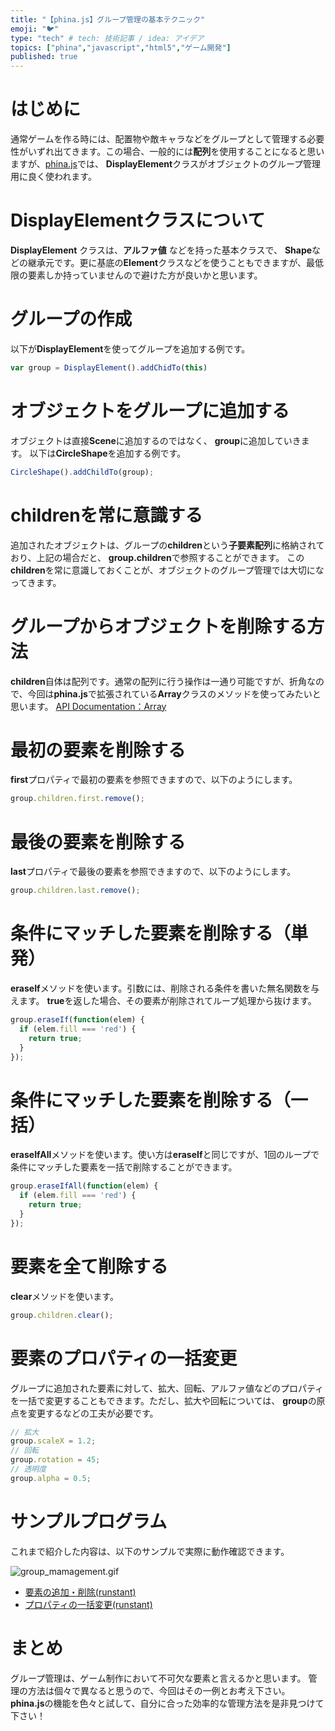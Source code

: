 ```yaml
---
title: "【phina.js】グループ管理の基本テクニック"
emoji: "🐦"
type: "tech" # tech: 技術記事 / idea: アイデア
topics: ["phina","javascript","html5","ゲーム開発"]
published: true
---
```


# はじめに
通常ゲームを作る時には、配置物や敵キャラなどをグループとして管理する必要性がいずれ出てきます。この場合、一般的には**配列**を使用することになると思いますが、[phina.js](http://phinajs.com/)では、 **DisplayElement**クラスがオブジェクトのグループ管理用に良く使われます。

# DisplayElementクラスについて
**DisplayElement** クラスは、**アルファ値** などを持った基本クラスで、 **Shape**などの継承元です。更に基底の**Element**クラスなどを使うこともできますが、最低限の要素しか持っていませんので避けた方が良いかと思います。

# グループの作成
以下が**DisplayElement**を使ってグループを追加する例です。

```js
var group = DisplayElement().addChidTo(this)
```

# オブジェクトをグループに追加する
オブジェクトは直接**Scene**に追加するのではなく、 **group**に追加していきます。
以下は**CircleShape**を追加する例です。

```js
CircleShape().addChildTo(group);
```

# childrenを常に意識する
追加されたオブジェクトは、グループの**children**という**子要素配列**に格納されており、上記の場合だと、 **group.children**で参照することができます。
この**children**を常に意識しておくことが、オブジェクトのグループ管理では大切になってきます。

# グループからオブジェクトを削除する方法
**children**自体は配列です。通常の配列に行う操作は一通り可能ですが、折角なので、今回は**phina.js**で拡張されている**Array**クラスのメソッドを使ってみたいと思います。
[API Documentation：Array](http://phinajs.com/docs/#!/api/global.Array)

# 最初の要素を削除する
**first**プロパティで最初の要素を参照できますので、以下のようにします。

```js
group.children.first.remove();
```

# 最後の要素を削除する
**last**プロパティで最後の要素を参照できますので、以下のようにします。

```js
group.children.last.remove();
```

# 条件にマッチした要素を削除する（単発）
**eraseIf**メソッドを使います。引数には、削除される条件を書いた無名関数を与えます。 **true**を返した場合、その要素が削除されてループ処理から抜けます。

```js
group.eraseIf(function(elem) {
  if (elem.fill === 'red') {
    return true;
  }  
});
```

# 条件にマッチした要素を削除する（一括）
**eraseIfAll**メソッドを使います。使い方は**eraseIf**と同じですが、1回のループで条件にマッチした要素を一括で削除することができます。

```js
group.eraseIfAll(function(elem) {
  if (elem.fill === 'red') {
    return true;
  }  
});
```

# 要素を全て削除する
**clear**メソッドを使います。

```js
group.children.clear();
```

# 要素のプロパティの一括変更
グループに追加された要素に対して、拡大、回転、アルファ値などのプロパティを一括で変更することもできます。ただし、拡大や回転については、 **group**の原点を変更するなどの工夫が必要です。

```js
// 拡大
group.scaleX = 1.2;
// 回転
group.rotation = 45;
// 透明度
group.alpha = 0.5;
```

# サンプルプログラム
これまで紹介した内容は、以下のサンプルで実際に動作確認できます。

![group_mamagement.gif](/images/group_mamagement.gif)

* [要素の追加・削除(runstant)](http://runstant.com/alkn203/projects/3267e666)
* [プロパティの一括変更(runstant)](http://runstant.com/alkn203/projects/fac02dd8)

# まとめ
グループ管理は、ゲーム制作において不可欠な要素と言えるかと思います。
管理の方法は個々で異なると思うので、今回はその一例とお考え下さい。
**phina.js**の機能を色々と試して、自分に合った効率的な管理方法を是非見つけて下さい！